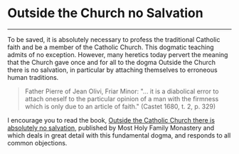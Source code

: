 # Outside the Church no Salvation

***

To be saved, it is absolutely necessary to profess the traditional Catholic faith and be a member of the Catholic Church. This dogmatic teaching admits of no exception. However, many heretics today pervert the meaning that the Church gave once and for all to the dogma Outside the Church there is no salvation, in particular by attaching themselves to erroneous human traditions.

> Father Pierre of Jean Olivi, Friar Minor: "... it is a diabolical error to attach oneself to the particular opinion of a man with the firmness which is only due to an article of faith." (Castet 1680, t. 2, p. 329)

I encourage you to read the book, [Outside the Catholic Church there is absolutely no salvation](https://www.vaticancatholique.com/hors-de-eglise-catholique-pas-de-salut/ ), published by Most Holy Family Monastery and which deals in great detail with this fundamental dogma, and responds to all common objections.

